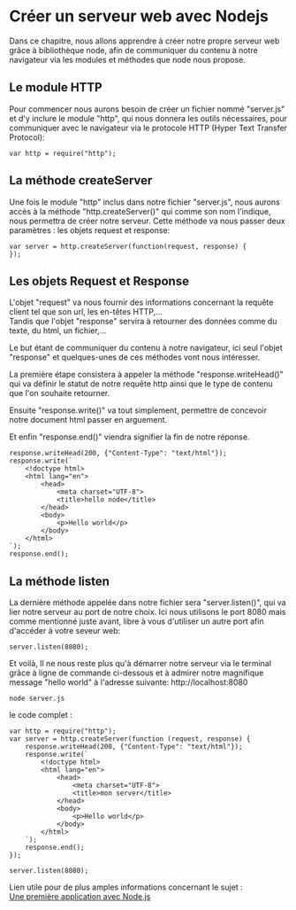 # Créer un serveur web avec Nodejs 

Dans ce chapitre, nous allons apprendre à créer notre propre serveur web grâce à bibliothèque node, afin de communiquer 
du contenu à notre navigateur via les modules et méthodes que node nous propose. 


## Le module HTTP

Pour commencer nous aurons besoin de créer un fichier nommé "server.js" et d'y inclure le module "http",
qui nous donnera les outils nécessaires, pour communiquer avec le navigateur via le protocole HTTP (Hyper Text Transfer Protocol):  

```
var http = require("http");
```

## La méthode createServer

Une fois le module "http" inclus dans notre fichier "server.js", nous aurons accès à la méthode
"http.createServer()" qui comme son nom l'indique, nous permettra de créer notre serveur. Cette méthode
va nous passer deux paramètres : les objets request et response: 

```
var server = http.createServer(function(request, response) {
});
```

## Les objets Request et Response

L'objet "request" va nous fournir des informations concernant la requête client tel que son url, les en-têtes HTTP,...  
Tandis que l'objet "response" servira à retourner des données comme du texte, du html, un fichier,... 

Le but étant de communiquer du contenu à notre navigateur, ici seul l'objet "response" et quelques-unes de ces méthodes vont nous intéresser.  

La première étape consistera à appeler la méthode "response.writeHead()" qui va définir le statut de notre requête http ainsi que le type de contenu que l'on souhaite retourner.  
   
Ensuite "response.write()" va tout simplement, permettre de concevoir notre document html passer en arguement.
   
Et enfin "response.end()" viendra signifier la fin de notre réponse.  

```
response.writeHead(200, {"Content-Type": "text/html"});
response.write(`
    <!doctype html>
    <html lang="en">
        <head>
            <meta charset="UTF-8">
            <title>hello node</title>
        </head>
        <body>
            <p>Hello world</p>
        </body>
    </html>
`);
response.end();
```

## La méthode listen

La dernière méthode appelée dans notre fichier sera "server.listen()", qui va lier notre serveur au port 
de notre choix. Ici nous utilisons le port 8080 mais comme mentionné juste avant, libre à vous d'utiliser un autre port afin 
d'accéder à votre seveur web:  

```
server.listen(8080);
```
  
Et voilà, Il ne nous reste plus qu'à démarrer notre serveur via le terminal grâce à ligne de commande ci-dessous 
et à admirer notre magnifique message "hello world" à l'adresse suivante: http://localhost:8080

```
node server.js
```  

 le code complet :  
```
var http = require("http");
var server = http.createServer(function (request, response) {
    response.writeHead(200, {"Content-Type": "text/html"});
    response.write(`
        <!doctype html>
        <html lang="en">
            <head>
                <meta charset="UTF-8">
                <title>mon server</title>
            </head>
            <body>
                <p>Hello world</p>
            </body>
        </html>
    `);
    response.end();
});

server.listen(8080);

```

Lien utile pour de plus amples informations concernant le sujet :  
[Une première application avec Node.js](https://openclassrooms.com/courses/des-applications-ultra-rapides-avec-node-js/une-premiere-application-avec-node-js)
